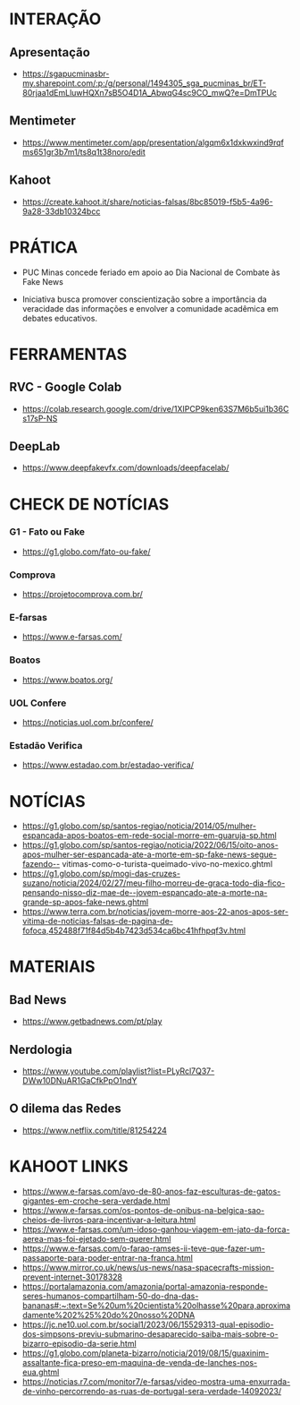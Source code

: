 # INTERAÇÃO
## Apresentação
- https://sgapucminasbr-my.sharepoint.com/:p:/g/personal/1494305_sga_pucminas_br/ET-80rjaa1dEmLluwHQXn7sB5O4D1A_AbwqG4sc9CO_mwQ?e=DmTPUc

## Mentimeter
- https://www.mentimeter.com/app/presentation/algqm6x1dxkwxind9rqfms651gr3b7m1/ts8q1t38noro/edit

## Kahoot
- https://create.kahoot.it/share/noticias-falsas/8bc85019-f5b5-4a96-9a28-33db10324bcc


# PRÁTICA
- PUC Minas concede feriado em apoio ao Dia Nacional de Combate às Fake News

- Iniciativa busca promover conscientização sobre a importância da veracidade das informações e envolver a comunidade acadêmica em debates educativos.


# FERRAMENTAS
## RVC - Google Colab
- https://colab.research.google.com/drive/1XIPCP9ken63S7M6b5ui1b36Cs17sP-NS

## DeepLab
- https://www.deepfakevfx.com/downloads/deepfacelab/


# CHECK DE NOTÍCIAS
### G1 - Fato ou Fake
- https://g1.globo.com/fato-ou-fake/

### Comprova
- https://projetocomprova.com.br/

### E-farsas
- https://www.e-farsas.com/

### Boatos
- https://www.boatos.org/

### UOL Confere
- https://noticias.uol.com.br/confere/

### Estadão Verifica
- https://www.estadao.com.br/estadao-verifica/


# NOTÍCIAS
- https://g1.globo.com/sp/santos-regiao/noticia/2014/05/mulher-espancada-apos-boatos-em-rede-social-morre-em-guaruja-sp.html
- https://g1.globo.com/sp/santos-regiao/noticia/2022/06/15/oito-anos-apos-mulher-ser-espancada-ate-a-morte-em-sp-fake-news-segue-fazendo-- vitimas-como-o-turista-queimado-vivo-no-mexico.ghtml
- https://g1.globo.com/sp/mogi-das-cruzes-suzano/noticia/2024/02/27/meu-filho-morreu-de-graca-todo-dia-fico-pensando-nisso-diz-mae-de--jovem-espancado-ate-a-morte-na-grande-sp-apos-fake-news.ghtml
- https://www.terra.com.br/noticias/jovem-morre-aos-22-anos-apos-ser-vitima-de-noticias-falsas-de-pagina-de-fofoca,452488f71f84d5b4b7423d534ca6bc41hfhpqf3v.html


# MATERIAIS
## Bad News
- https://www.getbadnews.com/pt/play
 
## Nerdologia
- https://www.youtube.com/playlist?list=PLyRcl7Q37-DWw10DNuAR1GaCfkPpO1ndY

## O dilema das Redes
- https://www.netflix.com/title/81254224


# KAHOOT LINKS
- https://www.e-farsas.com/avo-de-80-anos-faz-esculturas-de-gatos-gigantes-em-croche-sera-verdade.html
- https://www.e-farsas.com/os-pontos-de-onibus-na-belgica-sao-cheios-de-livros-para-incentivar-a-leitura.html
- https://www.e-farsas.com/um-idoso-ganhou-viagem-em-jato-da-forca-aerea-mas-foi-ejetado-sem-querer.html
- https://www.e-farsas.com/o-farao-ramses-ii-teve-que-fazer-um-passaporte-para-poder-entrar-na-franca.html
- https://www.mirror.co.uk/news/us-news/nasa-spacecrafts-mission-prevent-internet-30178328
- https://portalamazonia.com/amazonia/portal-amazonia-responde-seres-humanos-compartilham-50-do-dna-das-bananas#:~:text=Se%20um%20cientista%20olhasse%20para,aproximadamente%202%25%20do%20nosso%20DNA
- https://jc.ne10.uol.com.br/social1/2023/06/15529313-qual-episodio-dos-simpsons-previu-submarino-desaparecido-saiba-mais-sobre-o-bizarro-episodio-da-serie.html
- https://g1.globo.com/planeta-bizarro/noticia/2019/08/15/guaxinim-assaltante-fica-preso-em-maquina-de-venda-de-lanches-nos-eua.ghtml
- https://noticias.r7.com/monitor7/e-farsas/video-mostra-uma-enxurrada-de-vinho-percorrendo-as-ruas-de-portugal-sera-verdade-14092023/
